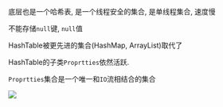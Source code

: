 底层也是一个哈希表, 是一个线程安全的集合, 是单线程集合, 速度慢

不能存储`null`键, `null`值

HashTable被更先进的集合(HashMap,  ArrayList)取代了

HashTable的子类`Proprtties`依然活跃.

`Proprtties`集合是一个唯一和`IO`流相结合的集合



![](https://pic.superbed.cn/item/5da2ef709dc6d64c08da4f24.jpg)

